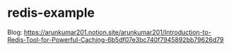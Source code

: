 # redis-example
Blog: https://arunkumar201.notion.site/arunkumar201/Introduction-to-Redis-Tool-for-Powerful-Caching-6b5df07e3bc740f7945892bb79626d79
